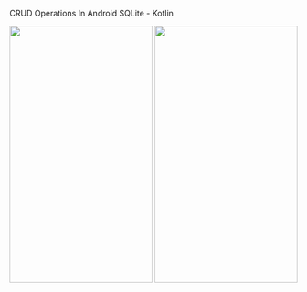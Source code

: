 CRUD Operations In Android SQLite - Kotlin








<img src="https://user-images.githubusercontent.com/16043212/99875942-64178680-2c19-11eb-9a47-7c47c2d7d31e.png" width="250" height="450" />

<img src="https://user-images.githubusercontent.com/16043212/99875963-975a1580-2c19-11eb-9fea-8e999379202d.png" width="250" height="450" />
